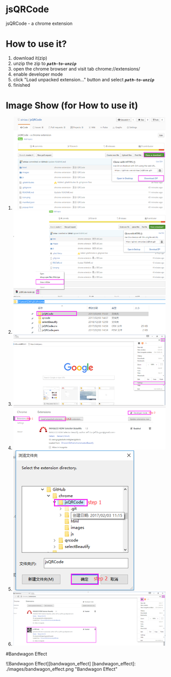 # jsQRCode
jsQRCode - a chrome extension

# How to use it?
1. download it(zip) 
2. unzip the zip to ***`path-to-unzip`***
3. open the chrome browser and visit tab chrome://extensions/
4. enable developer mode
5. click "Load unpacked extension…" button and select ***`path-to-unzip`***
6. finished

# Image Show (for How to use it)
1. ![step 1.1][step1.1] <br>
   ![step 1.2][step1.2]
2. ![step 2][step2]
3. ![step 3][step3]
4. ![step 4][step4]
5. ![step 5][step5]
6. ![step 6][step6]

[step1.1]: ./images/step1.1.png "step 1.1"
[step1.2]: ./images/step1.2.png "step 1.2"
[step2]: ./images/step2.png "step 2"
[step3]: ./images/step3.png "step 3"
[step4]: ./images/step4.png "step 4"
[step5]: ./images/step5.png "step 5"
[step6]: ./images/step6.png "step 6"

#Bandwagon Effect

![Bandwagon Effect][bandwagon_effect]
[bandwagon_effect]: ./images/bandwagon_effect.png "Bandwagon Effect"


